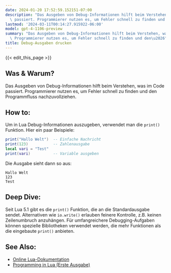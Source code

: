 ```yaml
---
date: 2024-01-20 17:52:59.152151-07:00
description: "Das Ausgeben von Debug-Informationen hilft beim Verstehen, was im Code\
  \ passiert. Programmierer nutzen es, um Fehler schnell zu finden und den\u2026"
lastmod: '2024-03-11T00:14:27.915922-06:00'
model: gpt-4-1106-preview
summary: "Das Ausgeben von Debug-Informationen hilft beim Verstehen, was im Code passiert.\
  \ Programmierer nutzen es, um Fehler schnell zu finden und den\u2026"
title: Debug-Ausgaben drucken
---
```


{{< edit_this_page >}}

## Was & Warum?
Das Ausgeben von Debug-Informationen hilft beim Verstehen, was im Code passiert. Programmierer nutzen es, um Fehler schnell zu finden und den Programmfluss nachzuvollziehen.

## How to:
Um in Lua Debug-Informationen auszugeben, verwendet man die `print()` Funktion. Hier ein paar Beispiele:

```lua
print("Hallo Welt")  -- Einfache Nachricht
print(123)           -- Zahlenausgabe
local vari = "Test"
print(vari)          -- Variable ausgeben
```

Die Ausgabe sieht dann so aus:

```
Hallo Welt
123
Test
```

## Deep Dive:
Seit Lua 5.1 gibt es die `print()` Funktion, die an die Standardausgabe sendet. Alternativen wie `io.write()` erlauben feinere Kontrolle, z.B. keinen Zeilenumbruch anzuhängen. Für umfangreichere Debugging-Aufgaben können spezielle Bibliotheken verwendet werden, die mehr Funktionen als die eingebaute `print()` anbieten.

## See Also:
- [Online Lua-Dokumentation](https://www.lua.org/manual/5.4/)
- [Programming in Lua (Erste Ausgabe)](http://www.lua.org/pil/contents.html)
